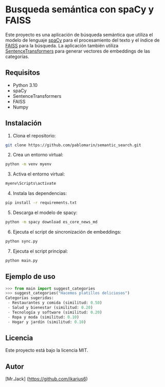 # Busqueda semántica con spaCy y FAISS

Este proyecto es una aplicación de búsqueda semántica que utiliza el modelo de lenguaje [spaCy](https://spacy.io/) para el procesamiento del texto y el índice de [FAISS](https://github.com/facebookresearch/faiss) para la búsqueda. La aplicación también utiliza [SentenceTransformers](https://www.sbert.net/) para generar vectores de embeddings de las categorías.

## Requisitos

- Python 3.10
- spaCy
- SentenceTransformers
- FAISS
- Numpy

## Instalación

1. Clona el repositorio:

```bash
git clone https://github.com/pablomarin/semantic_search.git
```

2. Crea un entorno virtual:

```bash
python -m venv myenv
```

3. Activa el entorno virtual:

```bash
myenv\Scripts\activate
```

4. Instala las dependencias:

```bash
pip install -r requirements.txt
```

5. Descarga el modelo de spacy:

```bash
python -m spacy download es_core_news_md
```

6. Ejecuta el script de sincronización de embeddings:

```bash
python sync.py
```

7. Ejecuta el script principal:

```bash
python main.py
```

## Ejemplo de uso

```python
>>> from main import suggest_categories
>>> suggest_categories("Hacemos platillos deliciosos")
Categorías sugeridas:
 - Restaurantes y comida (similitud: 0.50)
 - Salud y bienestar (similitud: 0.20)
 - Tecnología y software (similitud: 0.20)
 - Ropa y moda (similitud: 0.10)
 - Hogar y jardín (similitud: 0.10)
 ```

## Licencia

Este proyecto está bajo la licencia MIT.

## Autor

[Mr.Jack] (https://github.com/ikarius6)